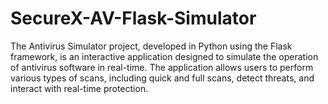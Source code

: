 # SecureX-AV-Flask-Simulator
The Antivirus Simulator project, developed in Python using the Flask framework, is an interactive application designed to simulate the operation of antivirus software in real-time. The application allows users to perform various types of scans, including quick and full scans, detect threats, and interact with real-time protection.
